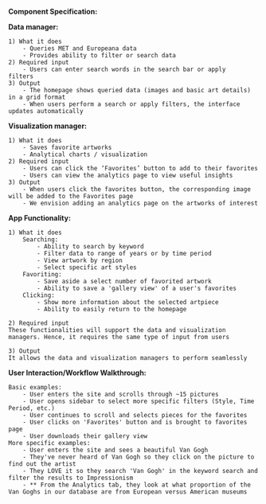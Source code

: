 **Component Specification:**

**Data manager:**

    1) What it does  
        - Queries MET and Europeana data  
        - Provides ability to filter or search data   
    2) Required input    
        - Users can enter search words in the search bar or apply   filters   
    3) Output   
        - The homepage shows queried data (images and basic art details) in a grid format  
        - When users perform a search or apply filters, the interface updates automatically   
        
**Visualization manager:**  

    1) What it does  
        - Saves favorite artworks   
        - Analytical charts / visualization  
    2) Required input
        - Users can click the ‘Favorites’ button to add to their favorites  
        - Users can view the analytics page to view useful insights  
    3) Output
        - When users click the favorites button, the corresponding image will be added to the Favorites page  
        - We envision adding an analytics page on the artworks of interest  

**App Functionality:**

    1) What it does  
        Searching:  
            - Ability to search by keyword  
            - Filter data to range of years or by time period  
            - View artwork by region  
            - Select specific art styles  
        Favoriting:  
            - Save aside a select number of favorited artwork   
            - Ability to save a 'gallery view' of a user's favorites  
        Clicking:  
            - Show more information about the selected artpiece  
            - Ability to easily return to the homepage 

    2) Required input  
    These functionalities will support the data and visualization managers. Hence, it requires the same type of input from users  

    3) Output  
    It allows the data and visualization managers to perform seamlessly  

**User Interaction/Workflow Walkthrough:**

    Basic examples:  
        - User enters the site and scrolls through ~15 pictures   
        - User opens sidebar to select more specific filters (Style, Time Period, etc.)  
        - User continues to scroll and selects pieces for the favorites  
        - User clicks on 'Favorites' button and is brought to favorites page  
        - User downloads their gallery view   
    More specific examples:  
        - User enters the site and sees a beautiful Van Gogh  
        - They've never heard of Van Gogh so they click on the picture to find out the artist  
        - They LOVE it so they search 'Van Gogh' in the keyword search and filter the results to Impressionism  
        - ** From the Analytics tab, they look at what proportion of the Van Goghs in our database are from European versus American museums
